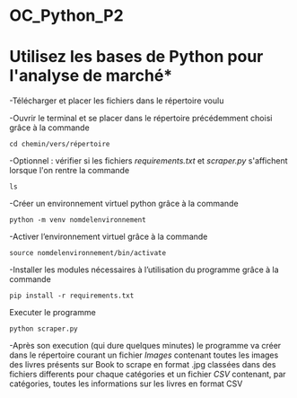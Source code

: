 # OC_Python_P2
# Utilisez les bases de Python pour l'analyse de marché*

-Télécharger et placer les fichiers dans le répertoire voulu

-Ouvrir le terminal et se placer dans le répertoire précédemment choisi grâce à la commande 
```
cd chemin/vers/répertoire
```

  -Optionnel : vérifier si les fichiers _requirements.txt_ et _scraper.py_ s'affichent lorsque l'on rentre la commande 
  ```
  ls
  ```
  

-Créer un environnement virtuel python grâce à la commande 
```
python -m venv nomdelenvironnement
```

-Activer l’environnement virtuel grâce à la commande 
```
source nomdelenvironnement/bin/activate
```

-Installer les modules nécessaires à l’utilisation du programme grâce à la commande 
```
pip install -r requirements.txt
```

Executer le programme 
```
python scraper.py
```

-Après son execution (qui dure quelques minutes) le programme va créer dans le répertoire courant un fichier _Images_ contenant toutes les images des livres présents sur Book to scrape en format .jpg classées dans des fichiers differents pour chaque catégories et un fichier _CSV_ contenant, par catégories, toutes les informations sur les livres en format CSV 

